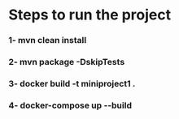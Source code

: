 # Steps to run the project
### 1- mvn clean install
### 2- mvn package -DskipTests
### 3- docker build -t miniproject1 .
### 4- docker-compose up --build
